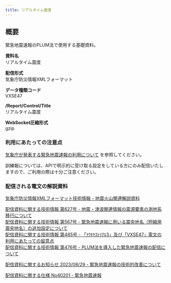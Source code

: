```yaml
---
title: リアルタイム震度
---
```


## 概要
緊急地震速報のPLUM法で使用する基礎資料。


**資料名** <br/>
 リアルタイム震度
 
**配信形式** <br/>
 気象庁防災情報XMLフォーマット

**データ種類コード** <br/>
 VXSE47
 
**/Report/Control/Title** <br/>
 リアルタイム震度

**WebSocket圧縮形式** <br/>
 gzip

### 利用にあたっての注意点
[気象庁が発表する緊急地震速報の利用について](/docs/eew.md) を参照してください。

 訓練報については、APIで明示的に受け取る設定をしている方にのみ配信いたしますので、ご利用の際は十分ご注意ください。

### 配信される電文の解説資料
[気象庁防災情報XMLフォーマット技術情報 - 地震火山関連解説資料](https://dmdata.jp/docs/jma/manual/0101-0185.pdf#page=99)


[配信資料に関する技術情報 第627号 - 地震・津波関連情報の震源要素の測地系移行について](https://dmdata.jp/docs/jma/technical/627.pdf) <br/>
[配信資料に関する技術情報 第567号 - 緊急地震速報に用いる震央地名（短縮用震央地名）の追加設定について](https://dmdata.jp/docs/jma/technical/567.pdf) <br/>
[配信資料に関する技術情報 第485号 - 「ﾅｳｷﾔｽﾄﾘｱﾙ3」及び「VXSE47」電文の利用にあたっての留意点](https://dmdata.jp/docs/jma/technical/485.pdf) <br/>
[配信資料に関する技術情報 第476号 - PLUM法を導入した緊急地震速報の配信について](https://dmdata.jp/docs/jma/technical/476.pdf)


[配信資料に関するお知らせ 2023/08/29 - 緊急地震速報の技術的改善について](https://dmdata.jp/docs/jma/notice/20230829a.pdf)


[配信資料に関する仕様 No40201 - 緊急地震速報](https://www.data.jma.go.jp/suishin/shiyou/pdf/no40201)

